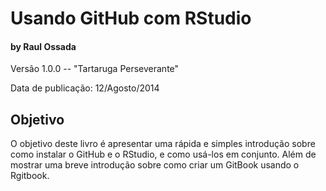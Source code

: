 # Usando GitHub com RStudio
#### by Raul Ossada

Versão 1.0.0 -- "Tartaruga Perseverante"

Data de publicação: 12/Agosto/2014

## Objetivo
O objetivo deste livro é apresentar uma rápida e simples introdução sobre como instalar o GitHub e o RStudio, e como usá-los em conjunto. Além de mostrar uma breve introdução sobre como criar um GitBook usando o Rgitbook.
